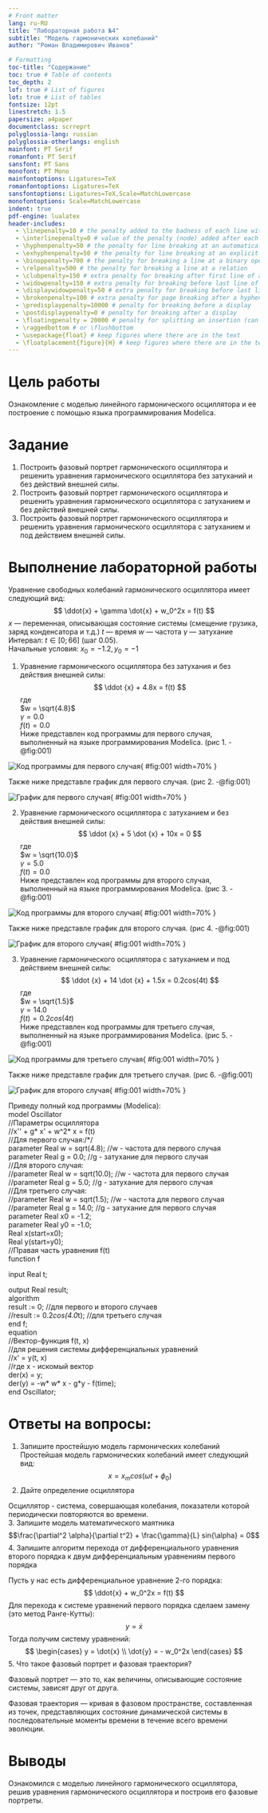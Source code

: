 ```yaml
---
# Front matter
lang: ru-RU
title: "Лабораторная работа №4"
subtitle: "Модель гармонических колебаний"
author: "Роман Владимирович Иванов"

# Formatting
toc-title: "Содержание"
toc: true # Table of contents
toc_depth: 2
lof: true # List of figures
lot: true # List of tables
fontsize: 12pt
linestretch: 1.5
papersize: a4paper
documentclass: scrreprt
polyglossia-lang: russian
polyglossia-otherlangs: english
mainfont: PT Serif
romanfont: PT Serif
sansfont: PT Sans
monofont: PT Mono
mainfontoptions: Ligatures=TeX
romanfontoptions: Ligatures=TeX
sansfontoptions: Ligatures=TeX,Scale=MatchLowercase
monofontoptions: Scale=MatchLowercase
indent: true
pdf-engine: lualatex
header-includes:
  - \linepenalty=10 # the penalty added to the badness of each line within a paragraph (no associated penalty node) Increasing the value makes tex try to have fewer lines in the paragraph.
  - \interlinepenalty=0 # value of the penalty (node) added after each line of a paragraph.
  - \hyphenpenalty=50 # the penalty for line breaking at an automatically inserted hyphen
  - \exhyphenpenalty=50 # the penalty for line breaking at an explicit hyphen
  - \binoppenalty=700 # the penalty for breaking a line at a binary operator
  - \relpenalty=500 # the penalty for breaking a line at a relation
  - \clubpenalty=150 # extra penalty for breaking after first line of a paragraph
  - \widowpenalty=150 # extra penalty for breaking before last line of a paragraph
  - \displaywidowpenalty=50 # extra penalty for breaking before last line before a display math
  - \brokenpenalty=100 # extra penalty for page breaking after a hyphenated line
  - \predisplaypenalty=10000 # penalty for breaking before a display
  - \postdisplaypenalty=0 # penalty for breaking after a display
  - \floatingpenalty = 20000 # penalty for splitting an insertion (can only be split footnote in standard LaTeX)
  - \raggedbottom # or \flushbottom
  - \usepackage{float} # keep figures where there are in the text
  - \floatplacement{figure}{H} # keep figures where there are in the text
---
```


# Цель работы

Ознакомление с моделью линейного гармонического осциллятора  и ее построение с помощью языка программирования Modelica. 

# Задание

1. Построить фазовый портрет гармонического осциллятора и решенить уравнения гармонического осциллятора без затуханий и без действий внешней силы.
2. Построить фазовый портрет гармонического осциллятора и решенить уравнения гармонического осциллятора с затуханием и без действий внешней силы.
3. Построить фазовый портрет гармонического осциллятора и решенить уравнения гармонического осциллятора с затуханием и под действием внешней силы.

# Выполнение лабораторной работы

Уравнение свободных колебаний гармонического осциллятора имеет следующий вид:
$$ \ddot{x} + \gamma \dot{x} + w_0^2x = f(t) $$
$x$ — переменная, описывающая состояние системы (смещение грузика, заряд конденсатора и т.д.)
$t$ — время
$w$ — частота
$\gamma$ — затухание  
Интервал: $t \in [0; 66]$ (шаг 0.05).  
Начальные условия: $x_0 = -1.2, y_0 = -1$  

1. Уравнение гармонического осциллятора без затухания и без действия внешней силы:  
$$ \ddot {x} + 4.8x = f(t) $$
где  
$w = \sqrt{4.8}$  
$\gamma = 0.0$  
$f(t) = 0.0$  
Ниже представлен код программы для первого случая, выполненный на языке программирования Modelica. (рис 1. -@fig:001)  

![Код программы для первого случая](image/1.png){ #fig:001 width=70% }  

Также ниже представле график для первого случая. (рис 2. -@fig:001)  

![График для первого случая](image/2.png){ #fig:001 width=70% }    

2. Уравнение гармонического осциллятора с затуханием и без действия внешней силы:  
$$ \ddot {x} + 5 \dot {x} + 10x = 0 $$
где  
$w = \sqrt{10.0}$  
$\gamma = 5.0$  
$f(t) = 0.0$  
Ниже представлен код программы для второго случая, выполненный на языке программирования Modelica. (рис 3. -@fig:001)  

![Код программы для второго случая](image/3.png){ #fig:001 width=70% }  

Также ниже представле график для второго случая. (рис 4. -@fig:001)  

![График для второго случая](image/4.png){ #fig:001 width=70% }    

3. Уравнение гармонического осциллятора с затуханием и под действием внешней силы:  
$$ \ddot {x} + 14 \dot {x} + 1.5x = 0.2cos(4t) $$
где  
$w = \sqrt{1.5}$  
$\gamma = 14.0$  
$f(t) = 0.2cos(4t)$  
Ниже представлен код программы для третьего случая, выполненный на языке программирования Modelica. (рис 5. -@fig:001)  

![Код программы для третьего случая](image/5.png){ #fig:001 width=70% }  

Также ниже представле график для третьего случая. (рис 6. -@fig:001)  

![График для второго случая](image/6.png){ #fig:001 width=70% }  

Приведу полный код программы (Modelica):    
model Oscillator  
//Параметры осциллятора  
//x'' + g* x' + w^2* x = f(t)  
//Для первого случая:/*/  
parameter Real w = sqrt(4.8); //w - частота для первого случая  
parameter Real g = 0.0; //g - затухание для первого случая  
//Для второго случая:  
//parameter Real w = sqrt(10.0); //w - частота для первого случая  
//parameter Real g = 5.0; //g - затухание для первого случая  
//Для третьего случая:  
//parameter Real w = sqrt(1.5); //w - частота для первого случая  
//parameter Real g = 14.0; //g - затухание для первого случая  
parameter Real x0 = -1.2;  
parameter Real y0 = -1.0;  
Real x(start=x0);  
Real y(start=y0);  
//Правая часть уравнения f(t)  
function f

  input Real t;

  output Real result;  
algorithm  
  result := 0; //для первого и второго случаев  
//result := 0.2*cos(4.0*t); //для третьего случая  
end f;  
equation  
//Вектор-функция f(t, x)  
//для решения системы дифференциальных уравнений  
//x' = y(t, x)  
//где x - искомый вектор  
der(x) = y;  
der(y) = -w* w* x - g*y - f(time);  
end Oscillator;  

# Ответы на вопросы:
1. Запишите простейшую модель гармонических колебаний  
Простейшая модель гармонических колебаний имеет следующий вид:
$$ x = x_m cos(\omega t + \phi_0) $$
2. Дайте определение осциллятора  

Осциллятор - система, совершающая колебания, показатели которой периодически повторяются во времени.  
3. Запишите модель математического маятника  
$$\frac{\partial^2 \alpha}{\partial t^2} + \frac{\gamma}{L} sin{\alpha} = 0$$
4. Запишите алгоритм перехода от дифференциального уравнения второго порядка к двум дифференциальным уравнениям первого порядка  

Пусть у нас есть дифференциальное уравнение 2-го порядка:
$$ \ddot{x} + w_0^2x = f(t) $$
Для перехода к системе уравнений первого порядка сделаем замену (это метод Ранге-Кутты):  
$$ y = \dot{x} $$
Тогда получим систему уравнений:
	$$ 
                \begin{cases}
                    y = \dot{x}
                    \\
                    \dot{y} = - w_0^2x
                 \end{cases}
        $$
5. Что такое фазовый портрет и фазовая траектория?

Фазовый портрет — это то, как величины, описывающие состояние системы, зависят друг от друга.

Фазовая траектория — кривая в фазовом пространстве, составленная из точек, представляющих состояние динамической системы в последовательные моменты времени в течение всего времени эволюции.  

# Выводы

Ознакомился с моделью линейного гармонического осциллятора, решив уравнения гармонического осциллятора и построив его фазовые портреты.
